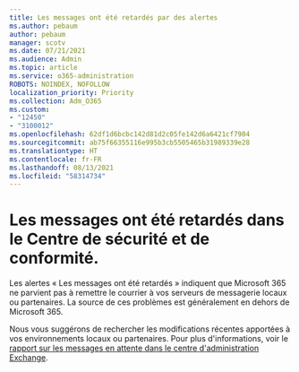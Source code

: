 ```yaml
---
title: Les messages ont été retardés par des alertes
ms.author: pebaum
author: pebaum
manager: scotv
ms.date: 07/21/2021
ms.audience: Admin
ms.topic: article
ms.service: o365-administration
ROBOTS: NOINDEX, NOFOLLOW
localization_priority: Priority
ms.collection: Adm_O365
ms.custom:
- "12450"
- "3100012"
ms.openlocfilehash: 62df1d6bcbc142d81d2c05fe142d6a6421cf7904
ms.sourcegitcommit: ab75f66355116e995b3cb5505465b31989339e28
ms.translationtype: HT
ms.contentlocale: fr-FR
ms.lasthandoff: 08/13/2021
ms.locfileid: "58314734"
---
```

# <a name="messages-have-been-delayed-alerts"></a>Les messages ont été retardés dans le Centre de sécurité et de conformité.

Les alertes « Les messages ont été retardés » indiquent que Microsoft 365 ne parvient pas à remettre le courrier à vos serveurs de messagerie locaux ou partenaires. La source de ces problèmes est généralement en dehors de Microsoft 365.

Nous vous suggérons de rechercher les modifications récentes apportées à vos environnements locaux ou partenaires. Pour plus d'informations, voir le [rapport sur les messages en attente dans le centre d'administration Exchange](https://docs.microsoft.com/exchange/monitoring/mail-flow-reports/mfr-queued-messages-report).
